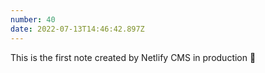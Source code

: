 ```yaml
---
number: 40
date: 2022-07-13T14:46:42.897Z
---
```

This is the first note created by Netlify CMS in production 🚀